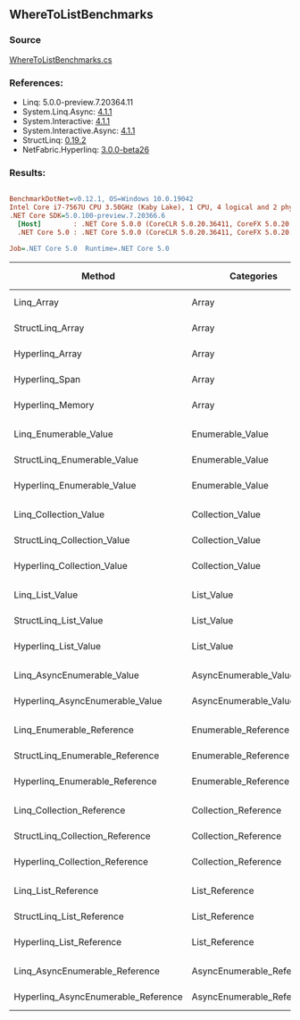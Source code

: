 ﻿## WhereToListBenchmarks

### Source
[WhereToListBenchmarks.cs](../NetFabric.Hyperlinq.Benchmarks/Benchmarks/WhereToListBenchmarks.cs)

### References:
- Linq: 5.0.0-preview.7.20364.11
- System.Linq.Async: [4.1.1](https://www.nuget.org/packages/System.Linq.Async/4.1.1)
- System.Interactive: [4.1.1](https://www.nuget.org/packages/System.Interactive/4.1.1)
- System.Interactive.Async: [4.1.1](https://www.nuget.org/packages/System.Interactive.Async/4.1.1)
- StructLinq: [0.19.2](https://www.nuget.org/packages/StructLinq/0.19.2)
- NetFabric.Hyperlinq: [3.0.0-beta26](https://www.nuget.org/packages/NetFabric.Hyperlinq/3.0.0-beta26)

### Results:
``` ini

BenchmarkDotNet=v0.12.1, OS=Windows 10.0.19042
Intel Core i7-7567U CPU 3.50GHz (Kaby Lake), 1 CPU, 4 logical and 2 physical cores
.NET Core SDK=5.0.100-preview.7.20366.6
  [Host]        : .NET Core 5.0.0 (CoreCLR 5.0.20.36411, CoreFX 5.0.20.36411), X64 RyuJIT
  .NET Core 5.0 : .NET Core 5.0.0 (CoreCLR 5.0.20.36411, CoreFX 5.0.20.36411), X64 RyuJIT

Job=.NET Core 5.0  Runtime=.NET Core 5.0  

```
|                              Method |                Categories | Count |       Mean |    Error |   StdDev | Ratio | RatioSD |  Gen 0 | Gen 1 | Gen 2 | Allocated |
|------------------------------------ |-------------------------- |------ |-----------:|---------:|---------:|------:|--------:|-------:|------:|------:|----------:|
|                          Linq_Array |                     Array |   100 |   377.3 ns |  2.57 ns |  2.40 ns |  1.00 |    0.00 | 0.3328 |     - |     - |     696 B |
|                    StructLinq_Array |                     Array |   100 |   506.8 ns |  2.12 ns |  1.77 ns |  1.34 |    0.01 | 0.1297 |     - |     - |     272 B |
|                     Hyperlinq_Array |                     Array |   100 |   554.0 ns |  3.50 ns |  3.28 ns |  1.47 |    0.01 | 0.1640 |     - |     - |     344 B |
|                      Hyperlinq_Span |                     Array |   100 |   578.8 ns |  3.61 ns |  3.37 ns |  1.53 |    0.01 | 0.1640 |     - |     - |     344 B |
|                    Hyperlinq_Memory |                     Array |   100 |   532.5 ns |  3.10 ns |  2.90 ns |  1.41 |    0.01 | 0.1640 |     - |     - |     344 B |
|                                     |                           |       |            |          |          |       |         |        |       |       |           |
|               Linq_Enumerable_Value |          Enumerable_Value |   100 | 1,228.3 ns |  8.49 ns |  7.94 ns |  1.00 |    0.00 | 0.3510 |     - |     - |     736 B |
|         StructLinq_Enumerable_Value |          Enumerable_Value |   100 | 1,593.2 ns |  8.81 ns |  8.24 ns |  1.30 |    0.01 | 0.1450 |     - |     - |     304 B |
|          Hyperlinq_Enumerable_Value |          Enumerable_Value |   100 |   626.8 ns |  4.65 ns |  4.12 ns |  0.51 |    0.00 | 0.1640 |     - |     - |     344 B |
|                                     |                           |       |            |          |          |       |         |        |       |       |           |
|               Linq_Collection_Value |          Collection_Value |   100 | 1,228.7 ns |  6.67 ns |  6.24 ns |  1.00 |    0.00 | 0.3510 |     - |     - |     736 B |
|         StructLinq_Collection_Value |          Collection_Value |   100 | 1,596.2 ns | 15.41 ns | 12.87 ns |  1.30 |    0.01 | 0.1450 |     - |     - |     304 B |
|          Hyperlinq_Collection_Value |          Collection_Value |   100 |   565.1 ns |  4.51 ns |  3.99 ns |  0.46 |    0.00 | 0.1640 |     - |     - |     344 B |
|                                     |                           |       |            |          |          |       |         |        |       |       |           |
|                     Linq_List_Value |                List_Value |   100 | 1,226.0 ns | 13.07 ns | 12.23 ns |  1.00 |    0.00 | 0.3510 |     - |     - |     736 B |
|               StructLinq_List_Value |                List_Value |   100 | 1,597.1 ns |  7.48 ns |  6.63 ns |  1.30 |    0.02 | 0.1450 |     - |     - |     304 B |
|                Hyperlinq_List_Value |                List_Value |   100 |   878.8 ns |  4.01 ns |  3.56 ns |  0.72 |    0.01 | 0.1640 |     - |     - |     344 B |
|                                     |                           |       |            |          |          |       |         |        |       |       |           |
|          Linq_AsyncEnumerable_Value |     AsyncEnumerable_Value |   100 | 6,178.2 ns | 32.04 ns | 28.40 ns |  1.00 |    0.00 | 0.3586 |     - |     - |     752 B |
|     Hyperlinq_AsyncEnumerable_Value |     AsyncEnumerable_Value |   100 | 6,157.7 ns | 43.34 ns | 40.54 ns |  1.00 |    0.01 | 0.3738 |     - |     - |     784 B |
|                                     |                           |       |            |          |          |       |         |        |       |       |           |
|           Linq_Enumerable_Reference |      Enumerable_Reference |   100 |   883.9 ns |  5.13 ns |  4.55 ns |  1.00 |    0.00 | 0.3519 |     - |     - |     736 B |
|     StructLinq_Enumerable_Reference |      Enumerable_Reference |   100 | 1,156.7 ns |  8.93 ns |  7.91 ns |  1.31 |    0.01 | 0.1450 |     - |     - |     304 B |
|      Hyperlinq_Enumerable_Reference |      Enumerable_Reference |   100 | 1,009.0 ns |  8.42 ns |  7.88 ns |  1.14 |    0.01 | 0.1793 |     - |     - |     376 B |
|                                     |                           |       |            |          |          |       |         |        |       |       |           |
|           Linq_Collection_Reference |      Collection_Reference |   100 |   877.1 ns |  6.91 ns |  6.13 ns |  1.00 |    0.00 | 0.3519 |     - |     - |     736 B |
|     StructLinq_Collection_Reference |      Collection_Reference |   100 | 1,149.9 ns |  9.27 ns |  8.22 ns |  1.31 |    0.02 | 0.1450 |     - |     - |     304 B |
|      Hyperlinq_Collection_Reference |      Collection_Reference |   100 |   980.6 ns |  4.99 ns |  4.67 ns |  1.12 |    0.01 | 0.1793 |     - |     - |     376 B |
|                                     |                           |       |            |          |          |       |         |        |       |       |           |
|                 Linq_List_Reference |            List_Reference |   100 |   886.4 ns |  8.67 ns |  8.11 ns |  1.00 |    0.00 | 0.3519 |     - |     - |     736 B |
|           StructLinq_List_Reference |            List_Reference |   100 | 1,158.5 ns | 10.71 ns |  9.49 ns |  1.31 |    0.01 | 0.1450 |     - |     - |     304 B |
|            Hyperlinq_List_Reference |            List_Reference |   100 |   911.0 ns |  6.12 ns |  5.72 ns |  1.03 |    0.01 | 0.1640 |     - |     - |     344 B |
|                                     |                           |       |            |          |          |       |         |        |       |       |           |
|      Linq_AsyncEnumerable_Reference | AsyncEnumerable_Reference |   100 | 6,102.6 ns | 32.77 ns | 30.65 ns |  1.00 |    0.00 | 0.3586 |     - |     - |     752 B |
| Hyperlinq_AsyncEnumerable_Reference | AsyncEnumerable_Reference |   100 | 6,153.3 ns | 40.60 ns | 35.99 ns |  1.01 |    0.01 | 0.3815 |     - |     - |     800 B |
